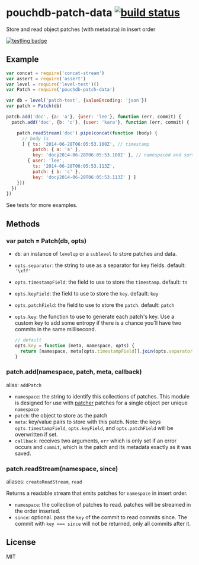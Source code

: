 # pouchdb-patch-data [![build status](https://secure.travis-ci.org/nrw/pouchdb-patch-data.png)](http://travis-ci.org/nrw/pouchdb-patch-data)

Store and read object patches (with metadata) in insert order

[![testling badge](https://ci.testling.com/nrw/pouchdb-patch-data.png)](https://ci.testling.com/nrw/pouchdb-patch-data)

## Example

``` js
var concat = require('concat-stream')
var assert = require('assert')
var level = require('level-test')()
var Patch = require('pouchdb-patch-data')

var db = level('patch-test', {valueEncoding: 'json'})
var patch = Patch(db)

patch.add('doc', {a: 'a'}, {user: 'lee'}, function (err, commit) {
  patch.add('doc', {b: 'c'}, {user: 'kara'}, function (err, commit) {

    patch.readStream('doc').pipe(concat(function (body) {
      // body is
      [ { ts: '2014-06-28T06:05:53.100Z', // timestamp
          patch: { a: 'a' },
          key: 'docÿ2014-06-28T06:05:53.100Z' }, // namespaced and sorted by ts
        { user: 'lee',
          ts: '2014-06-28T06:05:53.113Z',
          patch: { b: 'c' },
          key: 'docÿ2014-06-28T06:05:53.113Z' } ]
    }))
  })
})
```

See tests for more examples.

## Methods

### var patch = Patch(db, opts)

- `db`: an instance of `levelup` or a `sublevel` to store patches and data.
- `opts.separator`: the string to use as a separator for key fields. default:
  `'\xff'`
- `opts.timestampField`: the field to use to store the `timestamp`. default:
  `ts`
- `opts.keyField`: the field to use to store the `key`. default: `key`
- `opts.patchField`: the field to use to store the `patch`. default: `patch`
- `opts.key`: the function to use to generate each patch's key. Use a custom
  key to add some entropy if there is a chance you'll have two commits in the
  same millisecond.

  ```js
  // default
  opts.key = function (meta, namespace, opts) {
    return [namespace, meta[opts.timestampField]].join(opts.separator)
  }
  ```

### patch.add(namespace, patch, meta, callback)

alias: `addPatch`

- `namespace`: the string to identify this collections of patches. This module
  is designed for use with [patcher](https://www.npmjs.org/package/patcher)
  patches for a single object per unique `namespace`
- `patch`: the object to store as the patch
- `meta`: key/value pairs to store with this patch. Note: the keys
  `opts.timestampField`, `opts.keyField`, and `opts.patchField` will be
  overwritten if set.
- `callback`: receives two arguments, `err` which is only set if an error occurs
  and `commit`, which is the patch and its metadata exactly as it was saved.

### patch.readStream(namespace, since)

aliases: `createReadStream`, `read`

Returns a readable stream that emits patches for `namespace` in insert order.

- `namespace`: the collection of patches to read. patches will be streamed in
  the order inserted.
- `since`: optional. pass the `key` of the commit to read commits since. The
  commit with `key === since` will not be returned, only all commits after it.

## License

MIT
